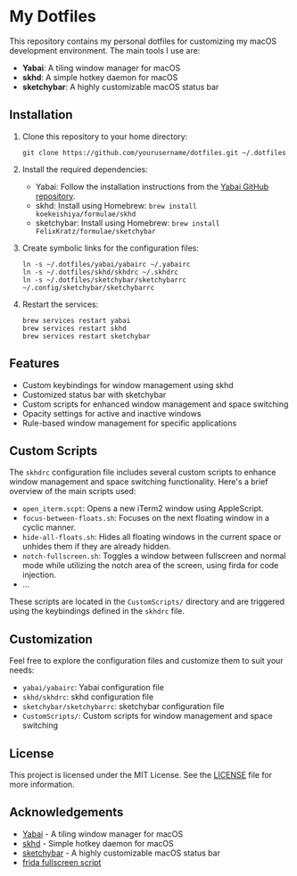 # My Dotfiles

This repository contains my personal dotfiles for customizing my macOS development environment. The main tools I use are:

- **Yabai**: A tiling window manager for macOS
- **skhd**: A simple hotkey daemon for macOS
- **sketchybar**: A highly customizable macOS status bar

## Installation

1. Clone this repository to your home directory:
   ```
   git clone https://github.com/yourusername/dotfiles.git ~/.dotfiles
   ```

2. Install the required dependencies:
   - Yabai: Follow the installation instructions from the [Yabai GitHub repository](https://github.com/koekeishiya/yabai#installation).
   - skhd: Install using Homebrew: `brew install koekeishiya/formulae/skhd`
   - sketchybar: Install using Homebrew: `brew install FelixKratz/formulae/sketchybar`

3. Create symbolic links for the configuration files:
   ```
   ln -s ~/.dotfiles/yabai/yabairc ~/.yabairc
   ln -s ~/.dotfiles/skhd/skhdrc ~/.skhdrc
   ln -s ~/.dotfiles/sketchybar/sketchybarrc ~/.config/sketchybar/sketchybarrc
   ```

4. Restart the services:
   ```
   brew services restart yabai
   brew services restart skhd
   brew services restart sketchybar
   ```

## Features

- Custom keybindings for window management using skhd
- Customized status bar with sketchybar
- Custom scripts for enhanced window management and space switching
- Opacity settings for active and inactive windows
- Rule-based window management for specific applications

## Custom Scripts

The `skhdrc` configuration file includes several custom scripts to enhance window management and space switching functionality. Here's a brief overview of the main scripts used:

- `open_iterm.scpt`: Opens a new iTerm2 window using AppleScript.
- `focus-between-floats.sh`: Focuses on the next floating window in a cyclic manner.
- `hide-all-floats.sh`: Hides all floating windows in the current space or unhides them if they are already hidden.
- `notch-fullscreen.sh`: Toggles a window between fullscreen and normal mode while utilizing the notch area of the screen, using firda for code injection.
- ...

These scripts are located in the `CustomScripts/` directory and are triggered using the keybindings defined in the `skhdrc` file.

## Customization

Feel free to explore the configuration files and customize them to suit your needs:

- `yabai/yabairc`: Yabai configuration file
- `skhd/skhdrc`: skhd configuration file
- `sketchybar/sketchybarrc`: sketchybar configuration file
- `CustomScripts/`: Custom scripts for window management and space switching

## License

This project is licensed under the MIT License. See the [LICENSE](LICENSE) file for more information.

## Acknowledgements

- [Yabai](https://github.com/koekeishiya/yabai) - A tiling window manager for macOS
- [skhd](https://github.com/koekeishiya/skhd) - Simple hotkey daemon for macOS
- [sketchybar](https://github.com/FelixKratz/SketchyBar) - A highly customizable macOS status bar
- [frida fullscreen script](https://notes.alinpanaitiu.com/Fullscreen%20apps%20above%20the%20MacBook%20notch)
